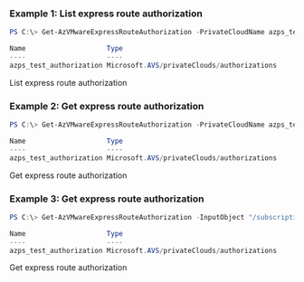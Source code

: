 ### Example 1: List express route authorization
```powershell
PS C:\> Get-AzVMwareExpressRouteAuthorization -PrivateCloudName azps_test_cloud -ResourceGroupName azps_test_group

Name                    Type
----                    ----
azps_test_authorization Microsoft.AVS/privateClouds/authorizations
```

List express route authorization

### Example 2: Get express route authorization
```powershell
PS C:\> Get-AzVMwareExpressRouteAuthorization -PrivateCloudName azps_test_cloud -ResourceGroupName azps_test_group -Name azps_test_authorization

Name                    Type
----                    ----
azps_test_authorization Microsoft.AVS/privateClouds/authorizations
```

Get express route authorization

### Example 3: Get express route authorization
```powershell
PS C:\> Get-AzVMwareExpressRouteAuthorization -InputObject "/subscriptions/ba75e79b-dd95-4025-9dbf-3a7ae8dff2b5/resourceGroups/azps_test_group/providers/Microsoft.AVS/privateClouds/azps_test_cloud/authorizations/azps_test_authorization"

Name                    Type
----                    ----
azps_test_authorization Microsoft.AVS/privateClouds/authorizations
```

Get express route authorization